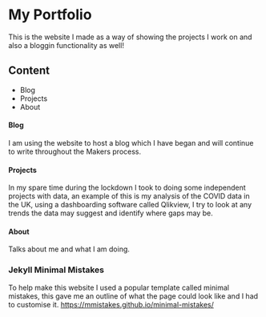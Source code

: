 # My Portfolio

This is the website I made as a way of showing the projects I work on and also a bloggin functionality as well!

## Content
- Blog
- Projects
- About

#### Blog
I am using the website to host a blog which I have began and will continue to write throughout the Makers process.

#### Projects
In my spare time during the lockdown I took to doing some independent projects with data, an example of this is my analysis of the COVID data in the UK, using a dashboarding software called Qlikview, I try to look at any trends the data may suggest and identify where gaps may be.

#### About
Talks about me and what I am doing.

### Jekyll Minimal Mistakes

To help make this website I used a popular template called minimal mistakes, this gave me an outline of what the page could look like and I had to customise it.
https://mmistakes.github.io/minimal-mistakes/




